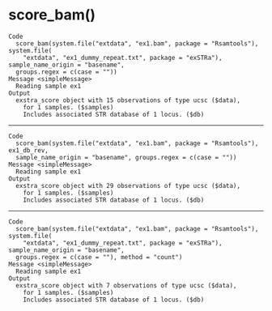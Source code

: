 # score_bam()

    Code
      score_bam(system.file("extdata", "ex1.bam", package = "Rsamtools"), system.file(
        "extdata", "ex1_dummy_repeat.txt", package = "exSTRa"), sample_name_origin = "basename",
      groups.regex = c(case = ""))
    Message <simpleMessage>
      Reading sample ex1
    Output
      exstra_score object with 15 observations of type ucsc ($data),
        for 1 samples. ($samples)
        Includes associated STR database of 1 locus. ($db)

---

    Code
      score_bam(system.file("extdata", "ex1.bam", package = "Rsamtools"), ex1_db_rev,
      sample_name_origin = "basename", groups.regex = c(case = ""))
    Message <simpleMessage>
      Reading sample ex1
    Output
      exstra_score object with 29 observations of type ucsc ($data),
        for 1 samples. ($samples)
        Includes associated STR database of 1 locus. ($db)

---

    Code
      score_bam(system.file("extdata", "ex1.bam", package = "Rsamtools"), system.file(
        "extdata", "ex1_dummy_repeat.txt", package = "exSTRa"), sample_name_origin = "basename",
      groups.regex = c(case = ""), method = "count")
    Message <simpleMessage>
      Reading sample ex1
    Output
      exstra_score object with 7 observations of type ucsc ($data),
        for 1 samples. ($samples)
        Includes associated STR database of 1 locus. ($db)

